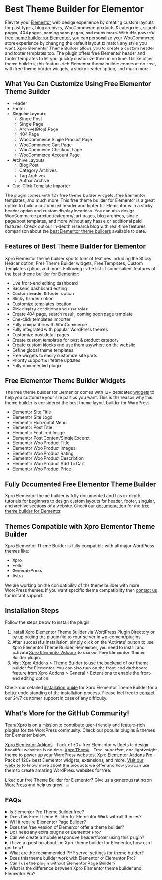 # Best Theme Builder for Elementor

Elevate your <a href="https://elementor.com/" target="_blank">Elementor</a> web design experience by creating custom layouts for post types, blog archives, WooCommerce products & categories, search pages, 404 pages, coming soon pages, and much more. With this powerful [free theme builder for Elementor](https://wordpress.org/plugins/xpro-theme-builder/), you can personalize your WooCommerce store experience by changing the default layout to match any style you want.
Xpro Elementor Theme Builder allows you to create a custom header and footer templates too. The plugin offers free Elementor header and footer templates to let you quickly customize them in no time. Unlike other theme builders, this feature-rich Elementor theme builder comes at no cost, with free theme builder widgets, a sticky header option, and much more.

## What You Can Customize Using Free Elementor Theme Builder

- Header
- Footer
- Singular Layouts:
  - Single Post
  - Single Page
  - Archive(Blog) Page
  - 404 Page
  - WooCommerce Single Product Page
  - WooCommerce Cart Page
  - WooCommerce Checkout Page
  - WooCommerce Account Page
- Archive Layouts
  - Blog Post
  - Category Archives
  - Tag Archives
  - Author Archive
- One-Click Template Importer

The plugin comes with 12+ free theme builder widgets, free Elementor templates, and much more. This free theme builder for Elementor is a great option to build a customized header and footer for Elementor with a sticky header option and custom display locations. You can also design WooCommerce product/category/cart pages, blog archives, single page/post templates, and more without any hassle or additional paid features. Check out our in-depth research blog with real-time features comparison about the [best Elementor theme builders](https://elementor.wpxpro.com/4-best-elementor-theme-builders-free-paid/) available to date.

## Features of Best Theme Builder for Elementor

Xpro Elementor theme builder sports tons of features including the Sticky Header option, Free Theme Builder widgets, Free Templates, Custom Templates option, and more. Following is the list of some salient features of the [best theme builder for Elementor](https://wordpress.org/plugins/xpro-theme-builder/):

- Live front-end editing dashboard
- Backend dashboard editing
- Custom header & footer option
- Sticky header option
- Customize templates location
- Pick display conditions and user roles
- Create 404 page, search result, coming soon page template
- One-click templates importer
- Fully compatible with WooCommerce
- Fully integrated with popular WordPress themes
- Customize post detail pages
- Create custom templates for post & product category
- Create custom blocks and use them anywhere on the website
- Define global theme templates
- Free widgets to easily customize site parts
- Priority support & lifetime updates
- Fully documented plugin

## Free Elementor Theme Builder Widgets

The free theme builder for Elementor comes with 12+ dedicated [widgets](https://elementor.wpxpro.com/widgets/?utm_source=github-repo&utm_medium=link&utm_campaign=readme) to help you customize your site part as you want. This is the reason why this theme builder is considered the best theme layout builder for WordPress.

- Elementor Site Title
- Elementor Site Logo
- Elementor Horizontal Menu
- Elementor Post Title
- Elementor Featured Image
- Elementor Post Content/Single Excerpt
- Elementor Woo Product Title
- Elementor Woo Product Images
- Elementor Woo Product Rating
- Elementor Woo Product Description
- Elementor Woo Product Add To Cart
- Elementor Woo Product Price

## Fully Documented Free Elementor Theme Builder

Xpro Elementor theme builder is fully documented and has in-depth tutorials for beginners to design custom layouts for header, footer, singular, and archive sections of a website. Check our [documentation](https://elementor.wpxpro.com/docs/xpro-elementor-theme-builder/layouts/?utm_source=github-repo&utm_medium=link&utm_campaign=readme) for the [free theme builder for Elementor](https://wordpress.org/plugins/xpro-theme-builder/).

## Themes Compatible with Xpro Elementor Theme Builder

Xpro Elementor Theme Builder is fully compatible with all major WordPress themes like:

- Xpro
- Hello
- GeneratePress
- Astra

We are working on the compatibility of the theme builder with more WordPress themes. If you want specific theme compatibility then [contact us](https://elementor.wpxpro.com/?utm_source=github-repo&utm_medium=link&utm_campaign=readme) for instant support.

## Installation Steps

Follow the steps below to install the plugin:

1. Install Xpro Elementor Theme Builder via WordPress Plugin Directory or by uploading the plugin file to your server in wp-content/plugins.
2. After successful installation, simply click on the ‘Activate’ button to use Xpro Elementor Theme Builder. Remember, you need to install and activate [Xpro Elementor Addons](https://wordpress.org/plugins/xpro-elementor-addons/) to use our Free Elementor Theme Builder plugin.
3. Visit Xpro Addons > Theme Builder to use the backend of our theme builder for Elementor. You can also turn on the front-end dashboard feature from Xpro Addons > General > Extensions to enable the front-end editing option.

Check our detailed [installation guide](https://elementor.wpxpro.com/docs/xpro-elementor-theme-builder/getting-started/installation/) for Xpro Elementor Theme Builder for a better understanding of the installation process. Please feel free to [contact](https://elementor.wpxpro.com/contact-us/?utm_source=github-repo&utm_medium=link&utm_campaign=readme) our 24/7 customer support in case of any difficulty.

## What’s More for the GitHub Community!

Team Xpro is on a mission to contribute user-friendly and feature-rich plugins for the WordPress community. Check our popular plugins & themes for Elementor below.

[Xpro Elementor Addons](https://wordpress.org/plugins/xpro-elementor-addons/) - Pack of 50+ free Elementor widgets to design beautiful websites in no time.
[Xpro Theme](https://wordpress.org/themes/xpro/) - Free, superfast, and lightweight theme to power up your WordPress websites.
[Xpro Elementor Addons Pro](https://elementor.wpxpro.com/premium/?utm_source=github-repo&utm_medium=link&utm_campaign=readme) - Pack of 120+ best Elementor widgets, extensions, and more.
[Visit our website](https://elementor.wpxpro.com/?utm_source=github-repo&utm_medium=link&utm_campaign=readme) to know more about the products we offer and how you can use them to create amazing WordPress websites for free.

Liked our free Theme Builder for Elementor? Give us a generous rating on [WordPress](https://wordpress.org/plugins/xpro-theme-builder/#reviews) and help us grow! ☺

## FAQs

<details><summary>Is Elementor Pro Theme Builder free?</summary>
No, Elementor theme builder only comes with the Pro version of Elementor at a starting price of $49 (1 site). However, our <a href="https://wordpress.org/plugins/xpro-theme-builder/" target="_blank">best alternative to Elementor Pro</a>, the Xpro Elementor Theme Builder is totally Free. It gives you the same customization options (even more) as compared to Elementor Pro. Read the complete details <a href="https://elementor.wpxpro.com/4-best-elementor-theme-builders-free-paid/" target="_blank">here</a>.</details>

<details><summary>Does this Free Theme Builder for Elementor Work with all themes?</summary>
Xpro Elementor Theme Builder is fully compatible with popular WordPress themes like <a href="https://wordpress.org/themes/xpro/" target="_blank">Xpro</a>, Hello, GeneratePress, and Astra. More themes will be compatible with the plugin soon. See <a href="https://elementor.wpxpro.com/4-best-elementor-theme-builders-free-paid/" target="_blank">details</a> of themes compatible with the free Elementor theme builder.</details>

<details><summary>Will it require Elementor Page Builder?</summary>
Yes, you need to install and activate the Free Elementor plugin to use our <a href="https://wordpress.org/plugins/xpro-theme-builder/" target="_blank">Elementor free theme builder</a>, check the complete installation guide <a href="https://elementor.wpxpro.com/docs/xpro-elementor-theme-builder/getting-started/installation/" target="_blank">here</a>.</details>

<details><summary>Does the free version of Elementor offer a theme builder?</summary>
No, Elementor does not offer any theme builder feature for free. If you want to customize default theme parts then you have to purchase Elementor Pro. The Pro version offers the theme builder feature. However, you can <a href="https://wordpress.org/plugins/xpro-theme-builder/" target="_blank">download our free Elementor theme builder</a> to create a custom header, footer, archives, post templates, 404 pages, search pages, and more at no cost at all. It offers the same customization options as Elementor Pro does. Read more about the difference <a href="https://elementor.wpxpro.com/4-best-elementor-theme-builders-free-paid/" target="_blank">here</a>.</details>

<details><summary>Do I need any extra plugins or Elementor Pro?</summary>
No, Elementor Pro is not required.  However, you need to install and activate the <a href="https://wordpress.org/plugins/xpro-elementor-addons/" target="_blank">Xpro Elementor Addons</a> plugin to fully utilize the amazing features of our <a href="https://wordpress.org/plugins/xpro-theme-builder/" target="_blank">FREE Elementor Theme Builder</a>.</details>

<details><summary>Can we create a mobile responsive header/footer using this plugin?</summary>
Yes, you can easily create a mobile responsive layout for your header or footer using the <a href="https://wordpress.org/plugins/xpro-theme-builder/" target="_blank">best theme builder for Elementor</a>. Check our <a href="https://elementor.wpxpro.com/docs/xpro-elementor-theme-builder/layouts/header/" target="_blank">tutorial</a> for creating a custom header.</details>

<details><summary>I have a question about the Xpro theme builder for Elementor, how can I get help?</summary>
Feel free to contact our state-of-the-art support team by clicking <a href="https://elementor.wpxpro.com/contact-us/" target="_blank">here</a>. You can learn more about the theme builder and how it is different from others in the market by exploring our detailed <a href="https://elementor.wpxpro.com/4-best-elementor-theme-builders-free-paid/" target="_blank">blog post</a>.</details>

<details><summary>What are the recommended PHP server settings for theme builder?</summary>
 We have a list of recommended PHP server settings, view them <a href="https://elementor.wpxpro.com/docs/xpro-elementor-theme-builder/getting-started/recommended-php-server-settings/" target="_blank">here</a>.</details>

<details><summary>Does this theme builder work with Elementor or Elementor Pro?</summary>
Our <a href="https://wordpress.org/plugins/xpro-theme-builder/" target="_blank">free theme builder plugin</a> is fully optimized and works flawlessly with Elementor and Elementor Pro. <a href="https://elementor.wpxpro.com/4-best-elementor-theme-builders-free-paid/" target="_blank">Click here</a> to learn more about the plugin.</details>

<details><summary>Can I use the plugin without Elementor Page Builder?</summary>
No, you cannot use the plugin without Elementor since it’s an <a href="https://wordpress.org/plugins/xpro-theme-builder/" target="_blank">addon for Elementor</a>.</details>

<details><summary>What is the difference between Xpro Elementor theme builder and Elementor Pro?</summary>
This is a <a href="https://wordpress.org/plugins/xpro-theme-builder/" target="_blank">free theme builder plugin</a> that will help you develop your theme parts sites. The Elementor theme builder is a premium feature of Elementor Pro. Both theme builders have the same features, the only major difference is that Xpro Elementor theme builder is FREE and Elementor Pro is a paid plugin. Learn more about both plugins in this <a href="https://elementor.wpxpro.com/4-best-elementor-theme-builders-free-paid/" target="_blank">head-to-head comparison</a>.</details>
